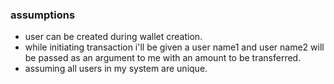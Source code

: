 ### assumptions
* user can be created during wallet creation. 
* while initiating transaction i'll be given a user name1 and user name2 will be passed as an argument to me with an amount to be transferred.
* assuming all users in my system are unique.